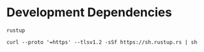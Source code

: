 # Development Dependencies

`rustup`

```shell
curl --proto '=https' --tlsv1.2 -sSf https://sh.rustup.rs | sh
```
